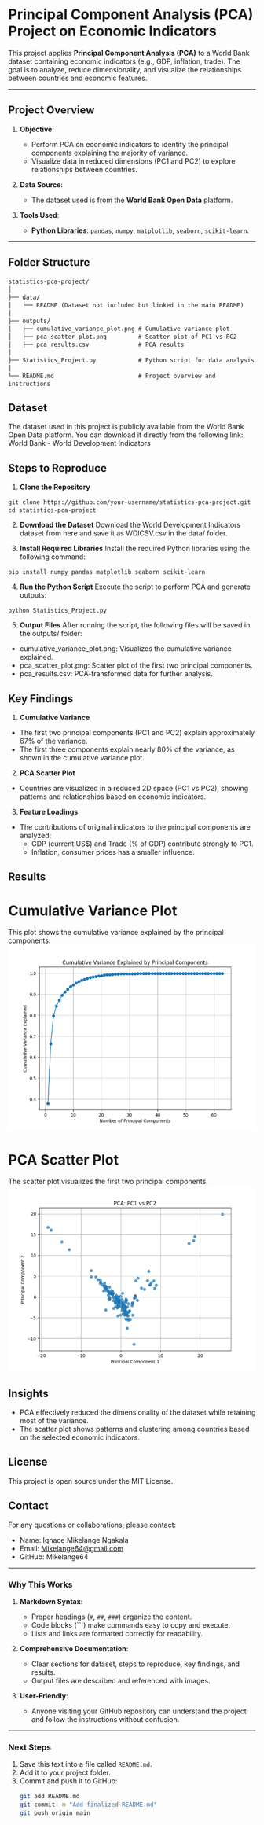 # Principal Component Analysis (PCA) Project on Economic Indicators

This project applies **Principal Component Analysis (PCA)** to a World Bank dataset containing economic indicators (e.g., GDP, inflation, trade). The goal is to analyze, reduce dimensionality, and visualize the relationships between countries and economic features.

---

## **Project Overview**

1. **Objective**: 
   - Perform PCA on economic indicators to identify the principal components explaining the majority of variance.
   - Visualize data in reduced dimensions (PC1 and PC2) to explore relationships between countries.

2. **Data Source**:  
   - The dataset used is from the **World Bank Open Data** platform.

3. **Tools Used**:
   - **Python Libraries**: `pandas`, `numpy`, `matplotlib`, `seaborn`, `scikit-learn`.

---

## **Folder Structure**

```plaintext
statistics-pca-project/
│
├── data/
│   └── README (Dataset not included but linked in the main README)
│
├── outputs/
│   ├── cumulative_variance_plot.png # Cumulative variance plot
│   ├── pca_scatter_plot.png         # Scatter plot of PC1 vs PC2
│   ├── pca_results.csv              # PCA results
│
├── Statistics_Project.py            # Python script for data analysis
│
└── README.md                        # Project overview and instructions
```

## **Dataset**
The dataset used in this project is publicly available from the World Bank Open Data platform.
You can download it directly from the following link:
World Bank - World Development Indicators

## **Steps to Reproduce**

1. **Clone the Repository**
```plaintext
git clone https://github.com/your-username/statistics-pca-project.git
cd statistics-pca-project
```
2. **Download the Dataset**
Download the World Development Indicators dataset from here and save it as WDICSV.csv in the data/ folder.

3. **Install Required Libraries**
Install the required Python libraries using the following command:
```plaintext
pip install numpy pandas matplotlib seaborn scikit-learn
```
4. **Run the Python Script**
Execute the script to perform PCA and generate outputs:
```plaintext
python Statistics_Project.py
```
5. **Output Files**
After running the script, the following files will be saved in the outputs/ folder:

- cumulative_variance_plot.png: Visualizes the cumulative variance explained.
- pca_scatter_plot.png: Scatter plot of the first two principal components.
- pca_results.csv: PCA-transformed data for further analysis.

## **Key Findings**

1. **Cumulative Variance**
- The first two principal components (PC1 and PC2) explain approximately 67% of the variance.
- The first three components explain nearly 80% of the variance, as shown in the cumulative variance plot.

2. **PCA Scatter Plot**
- Countries are visualized in a reduced 2D space (PC1 vs PC2), showing patterns and relationships based on economic indicators.
  
3. **Feature Loadings**
- The contributions of original indicators to the principal components are analyzed:
  - GDP (current US$) and Trade (% of GDP) contribute strongly to PC1.
  - Inflation, consumer prices has a smaller influence.

## **Results**

# **Cumulative Variance Plot**
This plot shows the cumulative variance explained by the principal components.
![Cumulative Variance](cumulative_variance_plot.png)

# **PCA Scatter Plot**
The scatter plot visualizes the first two principal components.
![PCA Scatter Plot](pca_scatter_plot.png)

## **Insights**
- PCA effectively reduced the dimensionality of the dataset while retaining most of the variance.
- The scatter plot shows patterns and clustering among countries based on the selected economic indicators.

## **License**
This project is open source under the MIT License.

## **Contact**
For any questions or collaborations, please contact:

- Name: Ignace Mikelange Ngakala
- Email: Mikelange64@gmail.com
- GitHub: Mikelange64

---

### **Why This Works**
1. **Markdown Syntax**:
   - Proper headings (`#`, `##`, `###`) organize the content.
   - Code blocks (```) make commands easy to copy and execute.
   - Lists and links are formatted correctly for readability.

2. **Comprehensive Documentation**:
   - Clear sections for dataset, steps to reproduce, key findings, and results.
   - Output files are described and referenced with images.

3. **User-Friendly**:
   - Anyone visiting your GitHub repository can understand the project and follow the instructions without confusion.

---

### **Next Steps**
1. Save this text into a file called `README.md`.
2. Add it to your project folder.
3. Commit and push it to GitHub:
   ```bash
   git add README.md
   git commit -m "Add finalized README.md"
   git push origin main

